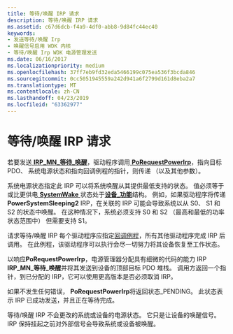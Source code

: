 ```yaml
---
title: 等待/唤醒 IRP 请求
description: 等待/唤醒 IRP 请求
ms.assetid: c67d6dcb-f4a9-4df0-abb8-9d84fc44ec40
keywords:
- 发送等待/唤醒 Irp
- 唤醒信号启用 WDK 内核
- 等待/唤醒 Irp WDK 电源管理发送
ms.date: 06/16/2017
ms.localizationpriority: medium
ms.openlocfilehash: 37ff7eb9fd32eda5466199c075ea536f3bcda846
ms.sourcegitcommit: 0cc5051945559a242d941a6f2799d161d8eba2a7
ms.translationtype: MT
ms.contentlocale: zh-CN
ms.lasthandoff: 04/23/2019
ms.locfileid: "63362977"
---
```

# <a name="waitwake-irp-requests"></a>等待/唤醒 IRP 请求





若要发送[ **IRP\_MN\_等待\_唤醒**](https://msdn.microsoft.com/library/windows/hardware/ff551766)，驱动程序调用[ **PoRequestPowerIrp**](https://msdn.microsoft.com/library/windows/hardware/ff559734)，指向目标 PDO、 系统电源状态和指向回调例程的指针，则传递 （以及其他参数）。

系统电源状态指定此 IRP 可以将系统唤醒从其提供最低支持的状态。 值必须等于或比更供电[ **SystemWake** ](systemwake.md)状态处于[**设备\_功能**](https://msdn.microsoft.com/library/windows/hardware/ff543095)结构。 例如，如果驱动程序将传递**PowerSystemSleeping2** IRP，在关联的 IRP 可能会导致系统以从 S0、 S1 和 S2 的状态中唤醒。 在这种情况下，系统必须支持 S0 和 S2 （最高和最低的功率状态范围中） 但需要支持 S1。

请求等待/唤醒 IRP 每个驱动程序应指定[回调例程](wait-wake-callback-routines.md)，所有其他驱动程序完成 IRP 后调用。 在此例程，该驱动程序可以执行会尽一切努力将其设备恢复至工作状态。

以响应**PoRequestPowerIrp**，电源管理器分配具有细微的代码的能力 IRP **IRP\_MN\_等待\_唤醒**并将其发送到设备的顶部目标 PDO 堆栈。 调用方返回一个指针，到已分配的 IRP，它可以使用更高版本是否必须取消 IRP。

如果不发生任何错误， **PoRequestPowerIrp**将返回状态\_PENDING。 此状态表示 IRP 已成功发送，并且正在等待完成。

等待/唤醒 IRP 不会更改的系统或设备的电源状态。 它只是让设备的唤醒信号。 IRP 保持挂起之前对外部信号会导致系统或设备被唤醒。

 

 




